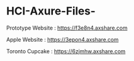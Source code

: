 # HCI-Axure-Files-

Prototype Website : https://f3e8n4.axshare.com 

Apple Website     : https://3epon4.axshare.com

Toronto Cupcake   : https://6zjmhw.axshare.com
